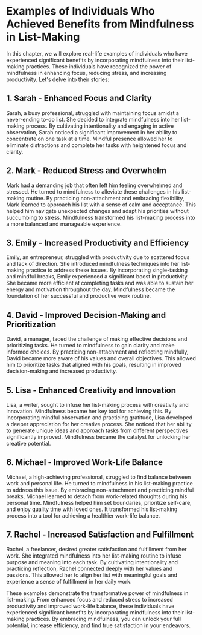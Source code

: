 Examples of Individuals Who Achieved Benefits from Mindfulness in List-Making
=========================================================================================

In this chapter, we will explore real-life examples of individuals who have experienced significant benefits by incorporating mindfulness into their list-making practices. These individuals have recognized the power of mindfulness in enhancing focus, reducing stress, and increasing productivity. Let's delve into their stories:

**1. Sarah - Enhanced Focus and Clarity**
-----------------------------------------

Sarah, a busy professional, struggled with maintaining focus amidst a never-ending to-do list. She decided to integrate mindfulness into her list-making process. By cultivating intentionality and engaging in active observation, Sarah noticed a significant improvement in her ability to concentrate on one task at a time. Mindful presence allowed her to eliminate distractions and complete her tasks with heightened focus and clarity.

**2. Mark - Reduced Stress and Overwhelm**
------------------------------------------

Mark had a demanding job that often left him feeling overwhelmed and stressed. He turned to mindfulness to alleviate these challenges in his list-making routine. By practicing non-attachment and embracing flexibility, Mark learned to approach his list with a sense of calm and acceptance. This helped him navigate unexpected changes and adapt his priorities without succumbing to stress. Mindfulness transformed his list-making process into a more balanced and manageable experience.

**3. Emily - Increased Productivity and Efficiency**
----------------------------------------------------

Emily, an entrepreneur, struggled with productivity due to scattered focus and lack of direction. She introduced mindfulness techniques into her list-making practice to address these issues. By incorporating single-tasking and mindful breaks, Emily experienced a significant boost in productivity. She became more efficient at completing tasks and was able to sustain her energy and motivation throughout the day. Mindfulness became the foundation of her successful and productive work routine.

**4. David - Improved Decision-Making and Prioritization**
----------------------------------------------------------

David, a manager, faced the challenge of making effective decisions and prioritizing tasks. He turned to mindfulness to gain clarity and make informed choices. By practicing non-attachment and reflecting mindfully, David became more aware of his values and overall objectives. This allowed him to prioritize tasks that aligned with his goals, resulting in improved decision-making and increased productivity.

**5. Lisa - Enhanced Creativity and Innovation**
------------------------------------------------

Lisa, a writer, sought to infuse her list-making process with creativity and innovation. Mindfulness became her key tool for achieving this. By incorporating mindful observation and practicing gratitude, Lisa developed a deeper appreciation for her creative process. She noticed that her ability to generate unique ideas and approach tasks from different perspectives significantly improved. Mindfulness became the catalyst for unlocking her creative potential.

**6. Michael - Improved Work-Life Balance**
-------------------------------------------

Michael, a high-achieving professional, struggled to find balance between work and personal life. He turned to mindfulness in his list-making practice to address this issue. By embracing non-attachment and practicing mindful breaks, Michael learned to detach from work-related thoughts during his personal time. Mindfulness helped him set boundaries, prioritize self-care, and enjoy quality time with loved ones. It transformed his list-making process into a tool for achieving a healthier work-life balance.

**7. Rachel - Increased Satisfaction and Fulfillment**
------------------------------------------------------

Rachel, a freelancer, desired greater satisfaction and fulfillment from her work. She integrated mindfulness into her list-making routine to infuse purpose and meaning into each task. By cultivating intentionality and practicing reflection, Rachel connected deeply with her values and passions. This allowed her to align her list with meaningful goals and experience a sense of fulfillment in her daily work.

These examples demonstrate the transformative power of mindfulness in list-making. From enhanced focus and reduced stress to increased productivity and improved work-life balance, these individuals have experienced significant benefits by incorporating mindfulness into their list-making practices. By embracing mindfulness, you can unlock your full potential, increase efficiency, and find true satisfaction in your endeavors.
